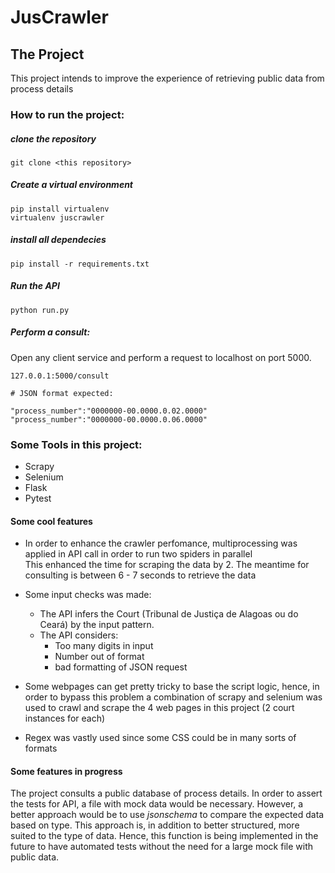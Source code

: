 
# JusCrawler

## The Project

This project intends to improve the experience of retrieving public data from process details



### How to run the project:

##### clone the repository
``` 
git clone <this repository>
```
##### Create a virtual environment

```
pip install virtualenv
virtualenv juscrawler
```

##### install all dependecies

```
pip install -r requirements.txt
```

##### Run the API

``` 
python run.py
```
##### Perform a consult:

Open any client service and perform a request to localhost on port 5000.

```
127.0.0.1:5000/consult

# JSON format expected:

"process_number":"0000000-00.0000.0.02.0000"
"process_number":"0000000-00.0000.0.06.0000"
```
### Some Tools in this project:
- Scrapy
- Selenium
- Flask
- Pytest

#### Some cool features
- In order to enhance the crawler perfomance, multiprocessing was applied in API call in order to run two spiders in parallel    
This enhanced the time for scraping the data by 2. The meantime for consulting is between 6 - 7 seconds to retrieve the data

- Some input checks was made: 
    - The API infers the Court (Tribunal de Justiça de Alagoas ou do Ceará) by the input pattern.
    - The API considers:
        - Too many digits in input
        - Number out of format
        - bad formatting of JSON request 
- Some webpages can get pretty tricky to base the script logic, hence, in order to bypass this problem a combination of scrapy and selenium was used to crawl and scrape the 4 web pages in this project (2 court instances for each)

- Regex was vastly used since some CSS could be in many sorts of formats

#### Some features in progress

The project consults a public database of process details. In order to assert the tests for API, a file with mock data would be necessary.
However, a better approach would be to use *jsonschema* to compare the expected data based on type. This approach is, in addition to better structured,
more suited to the type of data. Hence, this function is being implemented in the future to have automated tests without the need for a large mock file with public data.